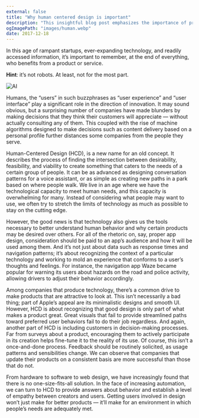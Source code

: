 ```yaml
---
external: false
title: "Why human centered design is important"
description: "This insightful blog post emphasizes the importance of prioritizing human needs and experiences in the design and development of products and services in our rapidly-evolving tech era. The author critiques the tendency of many companies to push the boundaries of technological innovation, often neglecting to consider the wants and needs of their users. This is where Human-Centered Design (HCD) comes into play, striving to find the perfect intersection between desirability, feasibility, and viability. The post illustrates the concept with real-world examples, such as the popularity of Waze due to its user-centric features. The piece also advocates for ongoing user involvement in the creation and refinement of products, emphasizing that effective design is not only about appealing aesthetics, but also about how well a product aligns with user behavior. Overall, this post makes a compelling case for embracing HCD in the age of automation to foster empathy between creators and users, ensuring that technological advancements truly serve people's needs."
ogImagePath: "images/human.webp"
date: 2017-12-18
---
```


In this age of rampant startups, ever-expanding technology, and readily accessed information, it’s important to remember, at the end of everything, who benefits from a product or service.

**Hint**: it’s not robots. At least, not for the most part.

![AI](/images/human.webp)

Humans, the “users” in such buzzphrases as “user experience” and “user interface” play a significant role in the direction of innovation. It may sound obvious, but a surprising number of companies have made blunders by making decisions that they think their customers will appreciate — without actually consulting any of them. This coupled with the rise of machine algorithms designed to make decisions such as content delivery based on a personal profile further distances some companies from the people they serve.

Human-Centered Design (HCD), is a new name for an old concept. It describes the process of finding the intersection between desirability, feasibility, and viability to create something that caters to the needs of a certain group of people. It can be as advanced as designing conversation patterns for a voice assistant, or as simple as creating new paths in a park based on where people walk. We live in an age where we have the technological capacity to meet human needs, and this capacity is overwhelming for many. Instead of considering what people may want to use, we often try to stretch the limits of technology as much as possible to stay on the cutting edge.

However, the good news is that technology also gives us the tools necessary to better understand human behavior and why certain products may be desired over others. For all of the rhetoric on, say, proper app design, consideration should be paid to an app’s audience and how it will be used among them. And it’s not just about data such as response times and navigation patterns; it’s about recognizing the context of a particular technology and working to mold an experience that conforms to a user’s thoughts and feelings. For instance, the navigation app Waze became popular for warning its users about hazards on the road and police activity, allowing drivers to adjust their behavior accordingly.

Among companies that produce technology, there’s a common drive to make products that are attractive to look at. This isn’t necessarily a bad thing; part of Apple’s appeal are its minimalistic designs and smooth UI. However, HCD is about recognizing that good design is only part of what makes a product great. Great visuals that fail to provide streamlined paths toward preferred user behaviors fail to do their job regardless.
And again, another part of HCD is including customers in decision-making processes. Far from surveys about a product, encouraging them to actively participate in its creation helps fine-tune it to the reality of its use. Of course, this isn’t a once-and-done process. Feedback should be routinely solicited, as usage patterns and sensibilities change. We can observe that companies that update their products on a consistent basis are more successful than those that do not.

From hardware to software to web design, we have increasingly found that there is no one-size-fits-all solution. In the face of increasing automation, we can turn to HCD to provide answers about behavior and establish a level of empathy between creators and users. Getting users involved in design won’t just make for better products — it’ll make for an environment in which people’s needs are adequately met.
